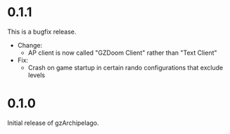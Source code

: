 # 0.1.1

This is a bugfix release.

- Change:
  - AP client is now called "GZDoom Client" rather than "Text Client"
- Fix:
  - Crash on game startup in certain rando configurations that exclude levels

# 0.1.0

Initial release of gzArchipelago.

